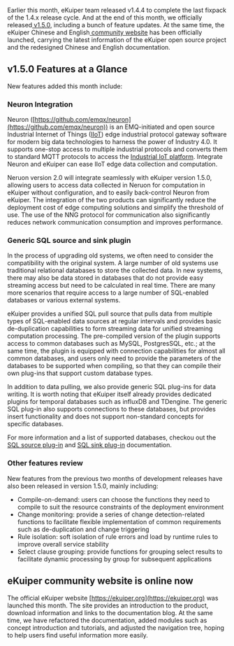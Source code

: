 Earlier this month, eKuiper team released v1.4.4 to complete the last fixpack of the 1.4.x release cycle. And at the end of this month, we officially released[ v1.5.0,](https://github.com/lf-edge/ekuiper/releases/tag/1.5.0) including a bunch of feature updates. At the same time, the eKuiper Chinese and English[ community website](https://ekuiper.org/) has been officially launched, carrying the latest information of the eKuiper open source project and the redesigned Chinese and English documentation.

## v1.5.0 Features at a Glance

New features added this month include:

### Neuron Integration

Neuron ([https://github.com/emqx/neuron](https://github.com/emqx/neuron)) is an EMQ-initiated and open source Industrial Internet of Things ([IIoT](https://www.emqx.com/en/blog/iiot-explained-examples-technologies-benefits-and-challenges)) edge industrial protocol gateway software for modern big data technologies to harness the power of Industry 4.0. It supports one-stop access to multiple industrial protocols and converts them to standard MQTT protocols to access the [Industrial IoT platform](https://www.emqx.com/en/blog/iiot-platform-key-components-and-5-notable-solutions). Integrate Neuron and eKuiper can ease IIoT edge data collection and computation.

Neruon version 2.0 will integrate seamlessly with eKuiper version 1.5.0, allowing users to access data collected in Neruon for computation in eKuiper without configuration, and to easily back-control Neuron from eKuiper. The integration of the two products can significantly reduce the deployment cost of edge computing solutions and simplify the threshold of use. The use of the NNG protocol for communication also significantly reduces network communication consumption and improves performance.

### Generic SQL source and sink plugin

In the process of upgrading old systems, we often need to consider the compatibility with the original system. A large number of old systems use traditional relational databases to store the collected data. In new systems, there may also be data stored in databases that do not provide easy streaming access but need to be calculated in real time. There are many more scenarios that require access to a large number of SQL-enabled databases or various external systems.

eKuiper provides a unified SQL pull source that pulls data from multiple types of SQL-enabled data sources at regular intervals and provides basic de-duplication capabilities to form streaming data for unified streaming computation processing. The pre-compiled version of the plugin supports access to common databases such as MySQL, PostgresSQL, etc.; at the same time, the plugin is equipped with connection capabilities for almost all common databases, and users only need to provide the parameters of the databases to be supported when compiling, so that they can compile their own plug-ins that support custom database types.

In addition to data pulling, we also provide generic SQL plug-ins for data writing. It is worth noting that eKuiper itself already provides dedicated plugins for temporal databases such as influxDB and TDengine. The generic SQL plug-in also supports connections to these databases, but provides insert functionality and does not support non-standard concepts for specific databases.

For more information and a list of supported databases, checkou out the [SQL source plug-in](https://ekuiper.org/docs/en/latest/guide/sources/plugin/sql.html) and [SQL sink plug-in](https://ekuiper.org/docs/en/latest/guide/sinks/plugin/sql.html) documentation.

### Other features review

New features from the previous two months of development releases have also been released in version 1.5.0, mainly including:

- Compile-on-demand: users can choose the functions they need to compile to suit the resource constraints of the deployment environment
- Change monitoring: provide a series of change detection-related functions to facilitate flexible implementation of common requirements such as de-duplication and change triggering
- Rule isolation: soft isolation of rule errors and load by runtime rules to improve overall service stability
- Select clause grouping: provide functions for grouping select results to facilitate dynamic processing by group for subsequent applications

## eKuiper community website is online now

The official eKuiper website [https://ekuiper.org](https://ekuiper.org) was launched this month. The site provides an introduction to the product, download information and links to the documentation blog. At the same time, we have refactored the documentation, added modules such as concept introduction and tutorials, and adjusted the navigation tree, hoping to help users find useful information more easily.
